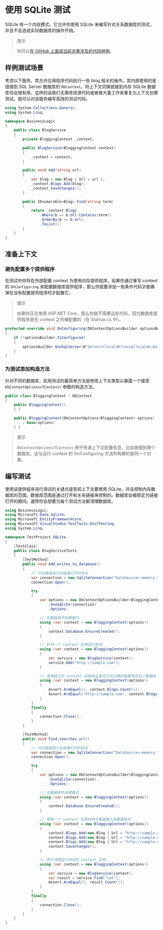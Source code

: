 # 使用 SQLite 测试

SQLite 有一个内存模式，它允许你使用 SQLite 来编写针对关系数据库的测试，并且不会造成实际数据库的操作开销。

> 提示
>
> 你可以[在 GitHub 上查阅当前文章涉及的代码样例](https://github.com/aspnet/EntityFramework.Docs/tree/master/samples/core/Miscellaneous/Testing)。

## 样例测试场景

考虑以下服务，其允许应用程序代码执行一些 blog 相关的操作。其内部使用的是链接到 SQL Server 数据库的 `DbContext`。将上下文切换链接到内存 SQLite 数据库将会很有用，这样的话我们无需修改源代码或者做大量工作来重复为上下文创建测试，就可以对该服务编写高效的测试代码。

```C#
using System.Collections.Generic;
using System.Linq;

namespace BusinessLogic
{
    public class BlogService
    {
        private BloggingContext _context;

        public BlogService(BloggingContext context)
        {
            _context = context;
        }

        public void Add(string url)
        {
            var blog = new Blog { Url = url };
            _context.Blogs.Add(blog);
            _context.SaveChanges();
        }

        public IEnumerable<Blog> Find(string term)
        {
            return _context.Blogs
                .Where(b => b.Url.Contains(term))
                .OrderBy(b => b.Url)
                .ToList();
        }
    }
}
```

## 准备上下文

### 避免配置多个提供程序

在测试中你将在外部配置 context 为使用内存提供程序。如果你通过重写 context 的 `OnConfiguring` 来配置数据库提供程序，那么你就要添加一些条件代码才能确保在没有配置提供程序时才配置它。

> 提示
>
> 如果你正在使用 ASP.NET Core，那么你就不需要这些代码，因为数据库提供程序是在 context 之外被配置的（在 Startup.cs 中）。

```C#
protected override void OnConfiguring(DbContextOptionsBuilder optionsBuilder)
{
    if (!optionsBuilder.IsConfigured)
    {
        optionsBuilder.UseSqlServer(@"Server=(localdb)\mssqllocaldb;Database=EFProviders.InMemory;Trusted_Connection=True;");
    }
}
```

### 为测试添加构造方法

针对不同的数据库，启用测试的最简单方法是修改上下文类型以暴露一个接受 `DbContextOptions<TContext>` 参数的构造方法。

```C#
public class BloggingContext : DbContext
{
    public BloggingContext()
    { }

    public BloggingContext(DbContextOptions<BloggingContext> options)
        : base(options)
    { }
```

> 提示
>
> `DbContextOptions<TContext>` 用于传递上下文配置信息，比如链接到哪个数据库。这与运行 context 的 OnConfiguring 方法所构建的是同一个对象。

## 编写测试

使用该提供程序进行测试的关键点是告知上下文要使用 SQLite，并且控制内存数据库的范围。数据库范围是通过打开和关系链接来控制的。数据库会被限定为链接打开的期间。通常你会想要为每个测试方法都清理数据库。

```C#
using BusinessLogic;
using Microsoft.Data.Sqlite;
using Microsoft.EntityFrameworkCore;
using Microsoft.VisualStudio.TestTools.UnitTesting;
using System.Linq;

namespace TestProject.SQLite
{
    [TestClass]
    public class BlogServiceTests
    {
        [TestMethod]
        public void Add_writes_to_database()
        {
            // 内存数据库只在链接打开时存在
            var connection = new SqliteConnection("DataSource=:memory:");
            connection.Open();

            try
            {
                var options = new DbContextOptionsBuilder<BloggingContext>()
                    .UseSqlite(connection)
                    .Options;

                // 在数据库中创建模式
                using (var context = new BloggingContext(options))
                {
                    context.Database.EnsureCreated();
                }

                // 针对一个 context 实例运行测试
                using (var context = new BloggingContext(options))
                {
                    var service = new BlogService(context);
                    service.Add("http://sample.com");
                }

                // 使用独立的 context 实例验证是否已将正确的数据保存到了数据库
                using (var context = new BloggingContext(options))
                {
                    Assert.AreEqual(1, context.Blogs.Count());
                    Assert.AreEqual("http://sample.com", context.Blogs.Single().Url);
                }
            }
            finally
            {
                connection.Close();
            }
        }

        [TestMethod]
        public void Find_searches_url()
        {
            // 内存数据库只在链接打开时存在
            var connection = new SqliteConnection("DataSource=:memory:");
            connection.Open();

            try
            {
                var options = new DbContextOptionsBuilder<BloggingContext>()
                    .UseSqlite(connection)
                    .Options;

                // 在数据库中创建模式
                using (var context = new BloggingContext(options))
                {
                    context.Database.EnsureCreated();
                }

                // 使用一个 context 实例将种子数据插入到数据库中
                using (var context = new BloggingContext(options))
                {
                    context.Blogs.Add(new Blog { Url = "http://sample.com/cats" });
                    context.Blogs.Add(new Blog { Url = "http://sample.com/catfish" });
                    context.Blogs.Add(new Blog { Url = "http://sample.com/dogs" });
                    context.SaveChanges();
                }

                // 用于清理运行测试的 context 实例
                using (var context = new BloggingContext(options))
                {
                    var service = new BlogService(context);
                    var result = service.Find("cat");
                    Assert.AreEqual(2, result.Count());
                }
            }
            finally
            {
                connection.Close();
            }
        }
    }
}
```